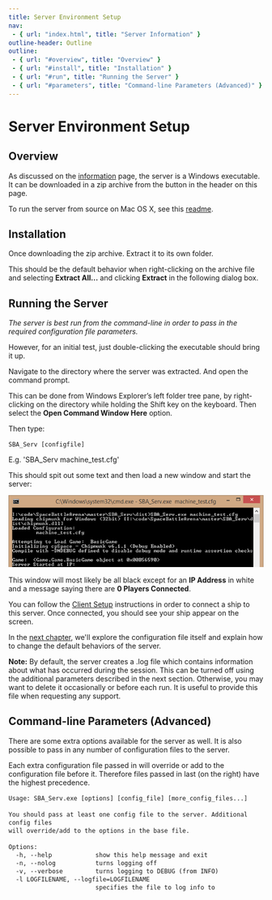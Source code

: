 ```yaml
---
title: Server Environment Setup
nav:
 - { url: "index.html", title: "Server Information" }
outline-header: Outline
outline:
 - { url: "#overview", title: "Overview" }
 - { url: "#install", title: "Installation" }
 - { url: "#run", title: "Running the Server" }
 - { url: "#parameters", title: "Command-line Parameters (Advanced)" }
---
```


Server Environment Setup
=================

<a name="overview"></a>Overview
-----------

As discussed on the [information](index.html) page, the server is a Windows executable.  It can be downloaded in a zip archive from the button in the header on this page.

To run the server from source on Mac OS X, see this [readme](https://github.com/Mikeware/SpaceBattleArena/blob/master/SBA_Serv/README.md).

<a name="install"></a>Installation
-----------------------------

Once downloading the zip archive.  Extract it to its own folder.

This should be the default behavior when right-clicking on the archive file and selecting **Extract All...** and clicking **Extract** in the following dialog box.

<a name="run"></a>Running the Server
-----------------------------

*The server is best run from the command-line in order to pass in the required configuration file parameters.*

However, for an initial test, just double-clicking the executable should bring it up.

Navigate to the directory where the server was extracted.  And open the command prompt.

This can be done from Windows Explorer’s left folder tree pane, by right-clicking on the directory while holding the Shift key on the keyboard.  Then select the **Open Command Window Here** option.

Then type:

	SBA_Serv [configfile]

E.g. 'SBA_Serv machine_test.cfg'

This should spit out some text and then load a new window and start the server:

![Command Prompt](RunCommandPrompt.png)

This window will most likely be all black except for an **IP Address** in white and a message saying there are **0 Players Connected**.

You can follow the [Client Setup](../client/index.html) instructions in order to connect a ship to this server.  Once connected, you should see your ship appear on the screen.

In the [next chapter](config.html), we'll explore the configuration file itself and explain how to change the default behaviors of the server.

**Note:** By default, the server creates a .log file which contains information about what has occurred during the session.  This can be turned off using the additional parameters described in the next section.  Otherwise, you may want to delete it occasionally or before each run.  It is useful to provide this file when requesting any support.

<a name="run"></a>Command-line Parameters (Advanced)
-----------------------------

There are some extra options available for the server as well. It is also possible to pass in any number of configuration files to the server.

Each extra configuration file passed in will override or add to the configuration file before it. Therefore files passed in last (on the right) have the highest precedence.

	Usage: SBA_Serv.exe [options] [config_file] [more_config_files...]

	You should pass at least one config file to the server. Additional config files
	will override/add to the options in the base file.
	
	Options:
	  -h, --help            show this help message and exit
	  -n, --nolog           turns logging off
	  -v, --verbose         turns logging to DEBUG (from INFO)
	  -l LOGFILENAME, --logfile=LOGFILENAME
	                        specifies the file to log info to
